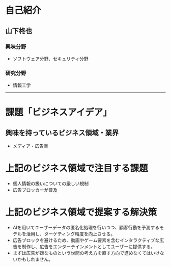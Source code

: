 # 自己紹介

## 山下柊也

### 興味分野

- ソフトウェア分野、セキュリティ分野

### 研究分野

- 情報工学

***

# 課題「ビジネスアイデア」

## 興味を持っているビジネス領域・業界

- メディア・広告業

# 上記のビジネス領域で注目する課題

- 個人情報の扱いについての厳しい規制
- 広告ブロッカーが普及

# 上記のビジネス領域で提案する解決策

- AIを用いてユーザーデータの匿名化処理を行いつつ、顧客行動を予測するモデルを活用し、ターゲティング精度を向上させる。
- 広告ブロックを避けるため、動画やゲーム要素を含むインタラクティブな広告を制作し、広告をエンターテインメントとしてユーザーに提供する。
- まずは広告が嫌なものという世間の考え方を直す方向で進めなくてはいけないかもしれません。
